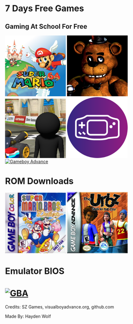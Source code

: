 # 7 Days Free Games




## Gaming At School For Free




[<img alt="Mario 64" width="200px" src="https://raw.githubusercontent.com/QaPd/QaPd.github.io/main/64.jpeg" />](https://sz-games.github.io/Games2/sm64/) [<img alt="FNAF" width="200px" src="https://raw.githubusercontent.com/QaPd/QaPd.github.io/main/fnaf1.jpeg" />](https://wellsousaaa.github.io/Five-Nights-at-Freddys-Web/) [<img alt="Stickman Tour Kart" width="200px" src="https://raw.githubusercontent.com/QaPd/QaPd.github.io/main/STICKMANTK.png" />](https://sz-games.github.io/games/game.html?game=https://sz-games.github.io/Games8/STICKMANTOURKART) [<img alt = "Gameboy Advance" width="200px" src="https://raw.githubusercontent.com/QaPd/QaPd.github.io/main/gba.png" />](https://michelhe.github.io/rustboyadvance-ng/) [<img alt = "Gameboy Advance" width="200px" src="https://raw.githubusercontent.com/QaPd/QaPd.github.io/main/uno.png" />](https://sz-games.github.io/games/game.html?game=https://sz-games.github.io/Games9/uno/index.html)

# ROM Downloads

[<img alt="Mario Deluxe" width="200px" src="https://raw.githubusercontent.com/QaPd/QaPd.github.io/main/Super-Mario-Bros.-Deluxe.png" />](https://github.com/vbaemulator/GBC-Roms/raw/main/Super%20Mario%20Bros.%20Deluxe%20(Europe)%20(Rev%202).zip) [<img alt="Urbz" width="200px" src="https://raw.githubusercontent.com/QaPd/QaPd.github.io/main/the-urbz-sims-in-the-city.png" />](https://github.com/vbaemulator/GBA-Roms/raw/main/Urbz%2C%20The%20-%20Sims%20in%20the%20City%20(USA%2C%20Europe)%20(En%2CFr%2CDe%2CEs%2CIt%2CNl).zip)

# Emulator BIOS

# [<img alt="GBA" width="200px" src="" />](https://github.com/QaPd/QaPd.github.io/raw/main/gba_bios.zip)


Credits: SZ Games, visualboyadvance.org, github.com

Made By: Hayden Wolf
